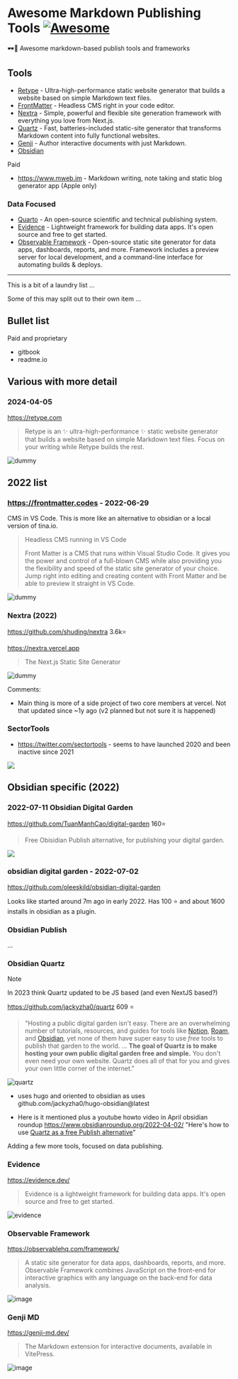 # Awesome Markdown Publishing Tools [![Awesome](https://awesome.re/badge.svg)](https://awesome.re)

🕶️📝 Awesome markdown-based publish tools and frameworks

## Tools

- [Retype](https://retype.com/) - Ultra-high-performance static website generator that builds a website based on simple Markdown text files.
- [FrontMatter](https://frontmatter.codes/) - Headless CMS right in your code editor.
- [Nextra]([url](https://nextra.site/)) - Simple, powerful and flexible site generation framework with everything you love from Next.js.
- [Quartz](https://quartz.jzhao.xyz/) - Fast, batteries-included static-site generator that transforms Markdown content into fully functional websites.
- [Genji]([url](https://genji-md.dev/)) - Author interactive documents with just Markdown.
- [Obsidian](https://obsidian.md/)

Paid

- https://www.mweb.im - Markdown writing, note taking and static blog generator app (Apple only)

### Data Focused

- [Quarto](https://quarto.org/) - An open-source scientific and technical publishing system. 
- [Evidence](https://evidence.dev/) - Lightweight framework for building data apps. It's open source and free to get started.
- [Observable Framework](https://observablehq.com/framework/) - Open-source static site generator for data apps, dashboards, reports, and more. Framework includes a preview server for local development, and a command-line interface for automating builds & deploys.

----

This is a bit of a laundry list ...

Some of this may split out to their own item ...

## Bullet list

Paid and proprietary

- gitbook
- readme.io

## Various with more detail

### 2024-04-05

https://retype.com

> Retype is an ✨ ultra-high-performance ✨ static website generator that builds a website based on simple Markdown text files. Focus on your writing while Retype builds the rest.

![dummy](https://github.com/datopian/datahub/assets/180658/f60fad33-bbb7-4347-82dc-edbbee085298)

## 2022 list

### https://frontmatter.codes - 2022-06-29

CMS in VS Code. This is more like an alternative to obsidian or a local version of tina.io.

> Headless CMS running in VS Code
>
> Front Matter is a CMS that runs within Visual Studio Code. It gives you the power and control of a full-blown CMS while also providing you the flexibility and speed of the static site generator of your choice. Jump right into editing and creating content with Front Matter and be able to preview it straight in VS Code.

![dummy](https://github.com/datopian/datahub/assets/180658/201eb9d4-7767-4646-8a48-031bdad93fc9)

### Nextra (2022)

https://github.com/shuding/nextra 3.6k⭐

https://nextra.vercel.app

> The Next.js Static Site Generator

![dummy](https://github.com/datopian/datahub/assets/180658/938a2d1c-b6c8-40c9-8ac3-c49fcb95cffe)

Comments:

- Main thing is more of a side project of two core members at vercel. Not that updated since ~1y ago (v2 planned but not sure it is happened)

### SectorTools

- https://twitter.com/sectortools - seems to have launched 2020 and been inactive since 2021
  
![](https://pbs.twimg.com/profile_banners/1222578162120286208/1580320932/1500x500)


## Obsidian specific (2022)

###  2022-07-11 Obsidian Digital Garden

https://github.com/TuanManhCao/digital-garden 160⭐

> Free Obisidian Publish alternative, for publishing your digital garden.

![](../assets/Pasted%20image%2020220711152729.png)

### obsidian digital garden - 2022-07-02

https://github.com/oleeskild/obsidian-digital-garden

Looks like started around 7m ago in early 2022. Has 100 ⭐ and about 1600 installs in obsidian as a plugin.

### Obsidian Publish

...

### Obsidian Quartz

> [!note]
> In 2023 think Quartz updated to be JS based (and even NextJS based?)

 https://github.com/jackyzha0/quartz 609 ⭐

> "Hosting a public digital garden isn't easy. There are an overwhelming number of tutorials, resources, and guides for tools like [Notion](https://www.notion.so/), [Roam](https://roamresearch.com/), and [Obsidian](https://obsidian.md/), yet none of them have super easy to use _free_ tools to publish that garden to the world. ... **The goal of Quartz is to make hosting your own public digital garden free and simple.** You don't even need your own website. Quartz does all of that for you and gives your own little corner of the internet."

![quartz](https://github.com/datopian/datahub/assets/180658/8fab4c61-2bd1-4557-b514-1960dbf16cdf)

* uses hugo and oriented to obsidian as uses github.com/jackyzha0/hugo-obsidian@latest
- Here is it mentioned plus a youtube howto video in April obsidian roundup https://www.obsidianroundup.org/2022-04-02/ "Here's how to use [Quartz as a free Publish alternative](https://youtu.be/ITiiuBNVue0)"

Adding a few more tools, focused on data publishing.

### Evidence

https://evidence.dev/

> Evidence is a lightweight framework for building data apps. It's open source and free to get started.

![evidence](https://evidence.dev/wdi-new.png)

### Observable Framework

https://observablehq.com/framework/

> A static site generator for data apps, dashboards, reports, and more. Observable Framework combines JavaScript on the front-end for interactive graphics with any language on the back-end for data analysis.

![image](https://github.com/datopian/datahub/assets/1682202/6e3228e0-ce41-4618-b90a-524bc5385d75)

### Genji MD

https://genji-md.dev/

> The Markdown extension for interactive documents, available in VitePress.

![image](https://github.com/datopian/datahub/assets/1682202/d6305be5-18f8-4558-91e9-43a0f357ab98)
